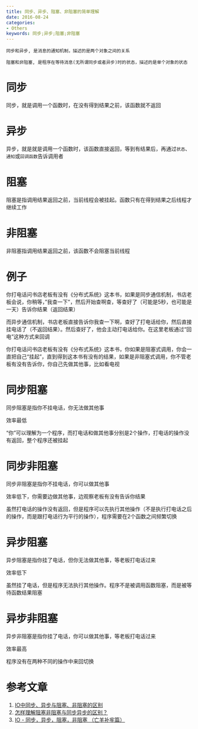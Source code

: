 ```yaml
---
title: 同步、异步、阻塞、非阻塞的简单理解
date: 2016-08-24
categories:
- Others
keywords: 同步;异步;阻塞;非阻塞
---
```


>    
    同步和异步, 是消息的通知机制，描述的是两个对象之间的关系
>
    阻塞和非阻塞, 是程序在等待消息(无所谓同步或者异步)时的状态，描述的是单个对象的状态
    
# 同步
同步，就是调用一个函数时，在没有得到结果之前，该函数就不返回

# 异步
异步，就是就是调用一个函数时，该函数直接返回，等到有结果后，再通过`状态`、`通知`或`回调函数`告诉调用者

# 阻塞
阻塞是指调用结果返回之前，当前线程会被挂起。函数只有在得到结果之后线程才继续工作

# 非阻塞
非阻塞指调用结果返回之前，该函数不会阻塞当前线程

# 例子
你打电话问书店老板有没有《分布式系统》这本书，如果是同步通信机制，书店老板会说，你稍等，”我查一下"，然后开始查啊查，等查好了（可能是5秒，也可能是一天）告诉你结果（返回结果）

而异步通信机制，书店老板直接告诉你我查一下啊，查好了打电话给你，然后直接挂电话了（不返回结果）。然后查好了，他会主动打电话给你。在这里老板通过“回电”这种方式来回调

你打电话问书店老板有没有《分布式系统》这本书，你如果是阻塞式调用，你会一直把自己“挂起”，直到得到这本书有没有的结果，如果是非阻塞式调用，你不管老板有没有告诉你，你自己先做其他事，比如看电视

# 同步阻塞
同步阻塞是指你不挂电话，你无法做其他事

效率最低

“你”可以理解为一个程序，而打电话和做其他事分别是2个操作，打电话的操作没有返回，整个程序还被挂起

# 同步非阻塞
同步非阻塞是指你不挂电话，你可以做其他事

效率低下，你需要边做其他事，边观察老板有没有告诉你结果

虽然打电话的操作没有返回，但是程序可以先执行其他操作（不是执行打电话之后的操作，而是跟打电话行为平行的操作），程序需要在2个函数之间频繁切换

# 异步阻塞
异步阻塞是指你挂了电话，但你无法做其他事，等老板打电话过来

效率低下

虽然挂了电话，但是程序无法执行其他操作。程序不是被调用函数阻塞，而是被等待函数结果阻塞

# 异步非阻塞
异步非阻塞是指你挂了电话，你可以做其他事，等老板打电话过来

效率最高

程序没有在两种不同的操作中来回切换

# 参考文章
1. [IO中同步、异步与阻塞、非阻塞的区别](http://blog.chinaunix.net/uid-26000296-id-3754118.html)
2. [怎样理解阻塞非阻塞与同步异步的区别？](http://www.linuxidc.com/Linux/2015-07/120338.htm)
3. [IO - 同步，异步，阻塞，非阻塞 （亡羊补牢篇）](http://m.blog.csdn.net/article/details?id=5778378)